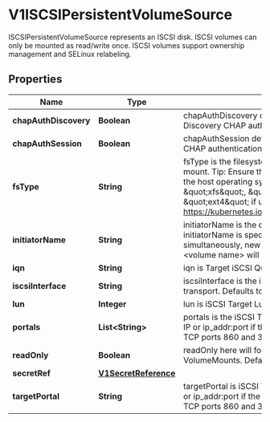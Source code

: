 

# V1ISCSIPersistentVolumeSource

ISCSIPersistentVolumeSource represents an ISCSI disk. ISCSI volumes can only be mounted as read/write once. ISCSI volumes support ownership management and SELinux relabeling.

## Properties

| Name | Type | Description | Notes |
|------------ | ------------- | ------------- | -------------|
|**chapAuthDiscovery** | **Boolean** | chapAuthDiscovery defines whether support iSCSI Discovery CHAP authentication |  [optional] |
|**chapAuthSession** | **Boolean** | chapAuthSession defines whether support iSCSI Session CHAP authentication |  [optional] |
|**fsType** | **String** | fsType is the filesystem type of the volume that you want to mount. Tip: Ensure that the filesystem type is supported by the host operating system. Examples: \&quot;ext4\&quot;, \&quot;xfs\&quot;, \&quot;ntfs\&quot;. Implicitly inferred to be \&quot;ext4\&quot; if unspecified. More info: https://kubernetes.io/docs/concepts/storage/volumes#iscsi |  [optional] |
|**initiatorName** | **String** | initiatorName is the custom iSCSI Initiator Name. If initiatorName is specified with iscsiInterface simultaneously, new iSCSI interface &lt;target portal&gt;:&lt;volume name&gt; will be created for the connection. |  [optional] |
|**iqn** | **String** | iqn is Target iSCSI Qualified Name. |  |
|**iscsiInterface** | **String** | iscsiInterface is the interface Name that uses an iSCSI transport. Defaults to &#39;default&#39; (tcp). |  [optional] |
|**lun** | **Integer** | lun is iSCSI Target Lun number. |  |
|**portals** | **List&lt;String&gt;** | portals is the iSCSI Target Portal List. The Portal is either an IP or ip_addr:port if the port is other than default (typically TCP ports 860 and 3260). |  [optional] |
|**readOnly** | **Boolean** | readOnly here will force the ReadOnly setting in VolumeMounts. Defaults to false. |  [optional] |
|**secretRef** | [**V1SecretReference**](V1SecretReference.md) |  |  [optional] |
|**targetPortal** | **String** | targetPortal is iSCSI Target Portal. The Portal is either an IP or ip_addr:port if the port is other than default (typically TCP ports 860 and 3260). |  |



